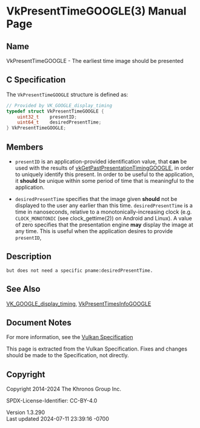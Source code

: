 # VkPresentTimeGOOGLE(3) Manual Page

## Name

VkPresentTimeGOOGLE - The earliest time image should be presented



## <a href="#_c_specification" class="anchor"></a>C Specification

The `VkPresentTimeGOOGLE` structure is defined as:

``` c
// Provided by VK_GOOGLE_display_timing
typedef struct VkPresentTimeGOOGLE {
    uint32_t    presentID;
    uint64_t    desiredPresentTime;
} VkPresentTimeGOOGLE;
```

## <a href="#_members" class="anchor"></a>Members

- `presentID` is an application-provided identification value, that
  **can** be used with the results of
  [vkGetPastPresentationTimingGOOGLE](https://registry.khronos.org/vulkan/specs/1.3-extensions/man/html/vkGetPastPresentationTimingGOOGLE.html),
  in order to uniquely identify this present. In order to be useful to
  the application, it **should** be unique within some period of time
  that is meaningful to the application.

- `desiredPresentTime` specifies that the image given **should** not be
  displayed to the user any earlier than this time. `desiredPresentTime`
  is a time in nanoseconds, relative to a monotonically-increasing clock
  (e.g. `CLOCK_MONOTONIC` (see clock_gettime(2)) on Android and Linux).
  A value of zero specifies that the presentation engine **may** display
  the image at any time. This is useful when the application desires to
  provide `presentID`,

## <a href="#_description" class="anchor"></a>Description

    but does not need a specific pname:desiredPresentTime.

## <a href="#_see_also" class="anchor"></a>See Also

[VK_GOOGLE_display_timing](https://registry.khronos.org/vulkan/specs/1.3-extensions/man/html/VK_GOOGLE_display_timing.html),
[VkPresentTimesInfoGOOGLE](https://registry.khronos.org/vulkan/specs/1.3-extensions/man/html/VkPresentTimesInfoGOOGLE.html)

## <a href="#_document_notes" class="anchor"></a>Document Notes

For more information, see the <a
href="https://registry.khronos.org/vulkan/specs/1.3-extensions/html/vkspec.html#VkPresentTimeGOOGLE"
target="_blank" rel="noopener">Vulkan Specification</a>

This page is extracted from the Vulkan Specification. Fixes and changes
should be made to the Specification, not directly.

## <a href="#_copyright" class="anchor"></a>Copyright

Copyright 2014-2024 The Khronos Group Inc.

SPDX-License-Identifier: CC-BY-4.0

Version 1.3.290  
Last updated 2024-07-11 23:39:16 -0700

